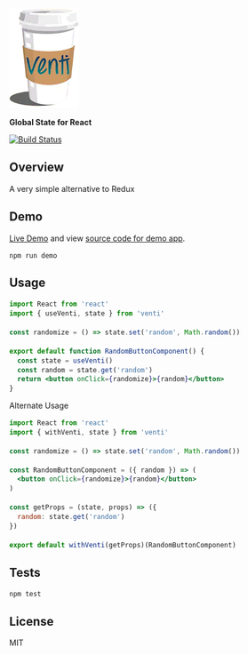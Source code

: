 [![venti](venti.png)](https://github.com/will123195/venti)

**Global State for React**

[![Build Status](https://travis-ci.org/will123195/venti.svg?branch=master)](https://travis-ci.org/will123195/venti)

## Overview

A very simple alternative to Redux

## Demo

[Live Demo](https://will123195.github.io/venti/demo/) and view [source code for demo app](https://github.com/will123195/venti/tree/master/demo/src).

```
npm run demo
```

## Usage

```jsx
import React from 'react'
import { useVenti, state } from 'venti'

const randomize = () => state.set('random', Math.random())

export default function RandomButtonComponent() {
  const state = useVenti()
  const random = state.get('random')
  return <button onClick={randomize}>{random}</button>
}
```

Alternate Usage

```jsx
import React from 'react'
import { withVenti, state } from 'venti'

const randomize = () => state.set('random', Math.random())

const RandomButtonComponent = ({ random }) => (
  <button onClick={randomize}>{random}</button>
)

const getProps = (state, props) => ({
  random: state.get('random')
})

export default withVenti(getProps)(RandomButtonComponent)
```

## Tests

```
npm test
```

## License

MIT